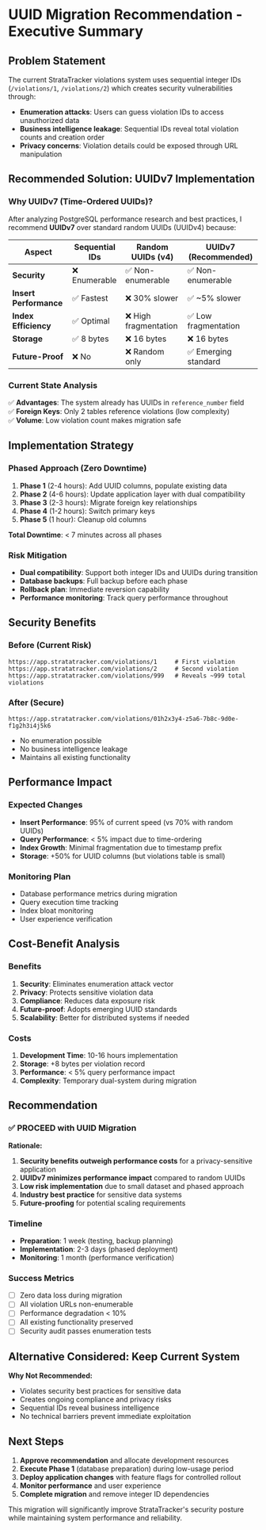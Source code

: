 # UUID Migration Recommendation - Executive Summary

## Problem Statement
The current StrataTracker violations system uses sequential integer IDs (`/violations/1`, `/violations/2`) which creates security vulnerabilities through:
- **Enumeration attacks**: Users can guess violation IDs to access unauthorized data
- **Business intelligence leakage**: Sequential IDs reveal total violation counts and creation order
- **Privacy concerns**: Violation details could be exposed through URL manipulation

## Recommended Solution: UUIDv7 Implementation

### Why UUIDv7 (Time-Ordered UUIDs)?
After analyzing PostgreSQL performance research and best practices, I recommend **UUIDv7** over standard random UUIDs (UUIDv4) because:

| Aspect | Sequential IDs | Random UUIDs (v4) | **UUIDv7 (Recommended)** |
|--------|-----------------|-------------------|-------------------------|
| **Security** | ❌ Enumerable | ✅ Non-enumerable | ✅ Non-enumerable |
| **Insert Performance** | ✅ Fastest | ❌ 30% slower | ✅ ~5% slower |
| **Index Efficiency** | ✅ Optimal | ❌ High fragmentation | ✅ Low fragmentation |
| **Storage** | ✅ 8 bytes | ❌ 16 bytes | ❌ 16 bytes |
| **Future-Proof** | ❌ No | ❌ Random only | ✅ Emerging standard |

### Current State Analysis
✅ **Advantages**: The system already has UUIDs in `reference_number` field  
✅ **Foreign Keys**: Only 2 tables reference violations (low complexity)  
✅ **Volume**: Low violation count makes migration safe  

## Implementation Strategy

### Phased Approach (Zero Downtime)
1. **Phase 1** (2-4 hours): Add UUID columns, populate existing data
2. **Phase 2** (4-6 hours): Update application layer with dual compatibility  
3. **Phase 3** (2-3 hours): Migrate foreign key relationships
4. **Phase 4** (1-2 hours): Switch primary keys
5. **Phase 5** (1 hour): Cleanup old columns

**Total Downtime**: < 7 minutes across all phases

### Risk Mitigation
- **Dual compatibility**: Support both integer IDs and UUIDs during transition
- **Database backups**: Full backup before each phase
- **Rollback plan**: Immediate reversion capability
- **Performance monitoring**: Track query performance throughout

## Security Benefits

### Before (Current Risk)
```
https://app.stratatracker.com/violations/1     # First violation
https://app.stratatracker.com/violations/2     # Second violation  
https://app.stratatracker.com/violations/999   # Reveals ~999 total violations
```

### After (Secure)
```
https://app.stratatracker.com/violations/01h2x3y4-z5a6-7b8c-9d0e-f1g2h3i4j5k6
```
- No enumeration possible
- No business intelligence leakage
- Maintains all existing functionality

## Performance Impact

### Expected Changes
- **Insert Performance**: 95% of current speed (vs 70% with random UUIDs)
- **Query Performance**: < 5% impact due to time-ordering
- **Index Growth**: Minimal fragmentation due to timestamp prefix
- **Storage**: +50% for UUID columns (but violations table is small)

### Monitoring Plan
- Database performance metrics during migration
- Query execution time tracking
- Index bloat monitoring
- User experience verification

## Cost-Benefit Analysis

### Benefits
1. **Security**: Eliminates enumeration attack vector
2. **Privacy**: Protects sensitive violation data
3. **Compliance**: Reduces data exposure risk
4. **Future-proof**: Adopts emerging UUID standards
5. **Scalability**: Better for distributed systems if needed

### Costs
1. **Development Time**: 10-16 hours implementation
2. **Storage**: +8 bytes per violation record
3. **Performance**: < 5% query performance impact
4. **Complexity**: Temporary dual-system during migration

## Recommendation

### ✅ PROCEED with UUID Migration

**Rationale:**
1. **Security benefits outweigh performance costs** for a privacy-sensitive application
2. **UUIDv7 minimizes performance impact** compared to random UUIDs
3. **Low risk implementation** due to small dataset and phased approach
4. **Industry best practice** for sensitive data systems
5. **Future-proofing** for potential scaling requirements

### Timeline
- **Preparation**: 1 week (testing, backup planning)
- **Implementation**: 2-3 days (phased deployment)
- **Monitoring**: 1 month (performance verification)

### Success Metrics
- [ ] Zero data loss during migration
- [ ] All violation URLs non-enumerable
- [ ] Performance degradation < 10%
- [ ] All existing functionality preserved
- [ ] Security audit passes enumeration tests

## Alternative Considered: Keep Current System

**Why Not Recommended:**
- Violates security best practices for sensitive data
- Creates ongoing compliance and privacy risks
- Sequential IDs reveal business intelligence
- No technical barriers prevent immediate exploitation

## Next Steps

1. **Approve recommendation** and allocate development resources
2. **Execute Phase 1** (database preparation) during low-usage period
3. **Deploy application changes** with feature flags for controlled rollout
4. **Monitor performance** and user experience
5. **Complete migration** and remove integer ID dependencies

This migration will significantly improve StrataTracker's security posture while maintaining system performance and reliability. 